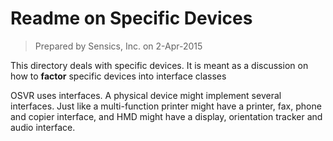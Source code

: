 # Readme on Specific Devices

> Prepared by Sensics, Inc. on 2-Apr-2015

This directory deals with specific devices. It is meant as a discussion on how to **factor** specific devices into interface classes

OSVR uses interfaces. A physical device might implement several interfaces. Just like a multi-function printer might have a printer, fax, phone and copier interface, and HMD might have a display, orientation tracker and audio interface.
